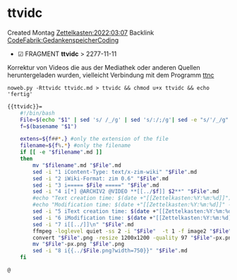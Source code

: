 # ttvidc
Created Montag [Zettelkasten:2022:03:07]()
Backlink [CodeFabrik:GedankenspeicherCoding](../GedankenspeicherCoding.md)

* ☑ FRAGMENT **ttvidc**  >  2277-11-11


Korrektur von Videos die aus der Mediathek oder anderen Quellen heruntergeladen wurden, vielleicht Verbindung mit dem Programm [ttnc](./ttnc.md)

  ``noweb.py -Rttvidc ttvidc.md > ttvidc && chmod u+x ttvidc && echo 'fertig'``

```bash
{{ttvidc}}=
	#!/bin/bash
	File=$(echo "$1" | sed 's/ /_/g' | sed 's/:/;/g'| sed -e "s/'/_/g" | sed 's/\"//g')
	f=$(basename "$1")

	extens=${f##*.} #only the extension of the file
	filename=${f%.*} #only the filename
	if [[ -e "$filename".md ]] 
	then
		mv "$filename".md "$File".md
		sed -i "1 iContent-Type: text/x-zim-wiki" "$File".md
		sed -i "2 iWiki-Format: zim 0.6" "$File".md
		sed -i "3 i===== $File =====" "$File".md
		sed -i "4 i[*] @ARCHIV2 @VIDEO **[[../$f]] $2**" "$File".md
		#echo "Text creation time: $(date +"[[Zettelkasten:%Y:%m:%d]]")" >> "$File".md
		#echo "Modification time: $(date +"[[Zettelkasten:%Y:%m:%d]]" -r "$1")" >> "$File".md
		sed -i "5 iText creation time: $(date +"[[Zettelkasten:%Y:%m:%d]]")" "$File".md
		sed -i "6 iModification time: $(date +"[[Zettelkasten:%Y:%m:%d]]" -r "$1")" "$File".md
		sed -i "7 i[[../]]\n" "$File".md
		ffmpeg -loglevel quiet -ss 2 -i "$File"  -t 1 -f image2 "$File".png
		convert "$File".png -resize 1200x1200 -quality 97 "$File"-px.png
		mv "$File"-px.png "$File".png
		sed -i "8 i{{../$File.png?width=750}}" "$File".md
	fi

@
```

